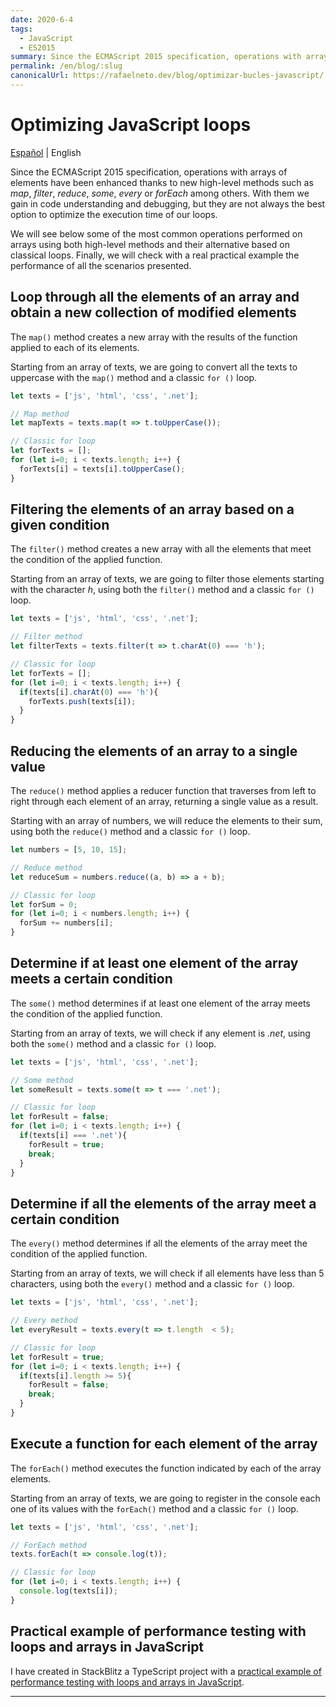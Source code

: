 ```yaml
---
date: 2020-6-4
tags:
  - JavaScript
  - ES2015
summary: Since the ECMAScript 2015 specification, operations with arrays of elements have been enhanced thanks to new high-level methods such as map, filter, reduce, some, every or forEach among others. With them we gain ...
permalink: /en/blog/:slug
canonicalUrl: https://rafaelneto.dev/blog/optimizar-bucles-javascript/
---
```


# Optimizing JavaScript loops

<social-share class="social-share--header" />

[Español](/blog/optimizar-bucles-javascript/) | English

Since the ECMAScript 2015 specification, operations with arrays of elements have been enhanced thanks to new high-level methods such as _map_, _filter_, _reduce_, _some_, _every_ or _forEach_ among others. With them we gain in code understanding and debugging, but they are not always the best option to optimize the execution time of our loops.

We will see below some of the most common operations performed on arrays using both high-level methods and their alternative based on classical loops. Finally, we will check with a real practical example the performance of all the scenarios presented.

## Loop through all the elements of an array and obtain a new collection of modified elements

The ```map()``` method creates a new array with the results of the function applied to each of its elements.

Starting from an array of texts, we are going to convert all the texts to uppercase with the ```map()``` method and a classic ```for ()``` loop.

``` js
let texts = ['js', 'html', 'css', '.net'];

// Map method
let mapTexts = texts.map(t => t.toUpperCase());

// Classic for loop
let forTexts = [];
for (let i=0; i < texts.length; i++) {
  forTexts[i] = texts[i].toUpperCase();
}
```

## Filtering the elements of an array based on a given condition

The ```filter()``` method creates a new array with all the elements that meet the condition of the applied function.

Starting from an array of texts, we are going to filter those elements starting with the character _h_, using both the ```filter()``` method and a classic ```for ()``` loop.

``` js
let texts = ['js', 'html', 'css', '.net'];

// Filter method
let filterTexts = texts.filter(t => t.charAt(0) === 'h');

// Classic for loop
let forTexts = [];
for (let i=0; i < texts.length; i++) {
  if(texts[i].charAt(0) === 'h'){
    forTexts.push(texts[i]);
  }
}
```

## Reducing the elements of an array to a single value

The ```reduce()``` method applies a reducer function that traverses from left to right through each element of an array, returning a single value as a result.

Starting with an array of numbers, we will reduce the elements to their sum, using both the ```reduce()``` method and a classic ```for ()``` loop.

``` js
let numbers = [5, 10, 15];

// Reduce method
let reduceSum = numbers.reduce((a, b) => a + b);

// Classic for loop
let forSum = 0;
for (let i=0; i < numbers.length; i++) {
  forSum += numbers[i];
}
```

## Determine if at least one element of the array meets a certain condition

The ```some()``` method determines if at least one element of the array meets the condition of the applied function.

Starting from an array of texts, we will check if any element is _.net_, using both the ```some()``` method and a classic ```for ()``` loop.

``` js
let texts = ['js', 'html', 'css', '.net'];

// Some method
let someResult = texts.some(t => t === '.net');

// Classic for loop
let forResult = false;
for (let i=0; i < texts.length; i++) {
  if(texts[i] === '.net'){
    forResult = true;
    break;
  }
}
```

## Determine if all the elements of the array meet a certain condition

The ```every()``` method determines if all the elements of the array meet the condition of the applied function.

Starting from an array of texts, we will check if all elements have less than 5 characters, using both the ```every()``` method and a classic ```for ()``` loop.

``` js
let texts = ['js', 'html', 'css', '.net'];

// Every method
let everyResult = texts.every(t => t.length  < 5);

// Classic for loop
let forResult = true;
for (let i=0; i < texts.length; i++) {
  if(texts[i].length >= 5){
    forResult = false;
    break;
  }
}
```

## Execute a function for each element of the array

The ```forEach()``` method executes the function indicated by each of the array elements.

Starting from an array of texts, we are going to register in the console each one of its values with the ```forEach()``` method and a classic ```for ()``` loop.

``` js
let texts = ['js', 'html', 'css', '.net'];

// ForEach method
texts.forEach(t => console.log(t));

// Classic for loop
for (let i=0; i < texts.length; i++) {
  console.log(texts[i]);
}
```

## Practical example of performance testing with loops and arrays in JavaScript

I have created in StackBlitz a TypeScript project with a [practical example of performance testing with loops and arrays in JavaScript](https://stackblitz.com/edit/ts-testing-loops-with-arrays).

---
<social-share class="social-share--footer" />
